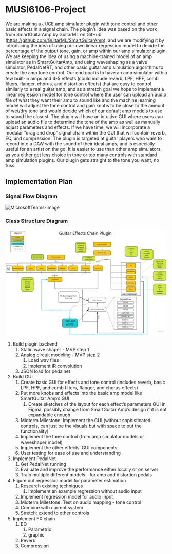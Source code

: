 # MUSI6106-Project

We are making a JUCE amp simulator plugin with tone control and other basic effects in a signal chain. The plugin’s idea was based on the work from SmartGuitarAmp by GuitarML on GitHub (https://github.com/GuitarML/SmartGuitarAmp), and we are modifying it by introducing the idea of using our own linear regression model to decide the percentage of the output tone, gain, or amp within our amp simulator plugin. We are keeping the idea of using a machine-trained model of an amp simulator as in SmartGuitarAmp, and using waveshaping as a valve simulator, PedalNetRT, and other basic guitar amp simulation algorithms to create the amp tone control. 
Our end goal is to have an amp simulator with a few built-in amps and 4-5 effects (could include reverb, LPF, HPF, comb filters, flanger, chorus, and distortion effects) that are easy to control similarly to a real guitar amp, and as a stretch goal we hope to implement a linear regression model for tone control where the user can upload an audio file of what they want their amp to sound like and the machine learning model will adjust the tone control and gain knobs to be close to the amount of wet/dry tone and would decide which of our default amp models to use to sound the closest.
The plugin will have an intuitive GUI where users can upload an audio file to determine the tone of the amp as well as manually adjust parameters and effects. If we have time, we will incorporate a modular “drag and drop” signal chain within the GUI that will contain reverb, EQ, and compression. 
The plugin is targeted at guitar players who want to record into a DAW with the sound of their ideal amps, and is especially useful for an artist on the go. It is easier to use than other amp simulators, as you either get less choice in tone or too many controls with standard amp simulation plugins. Our plugin gets straight to the tone you want, no fuss.


## Implementation Plan
### Signal Flow Diagram
![MicrosoftTeams-image](https://user-images.githubusercontent.com/63812135/152618658-73ae7faf-e3aa-4fb5-a6d5-635da2b4fc68.png)

### Class Structure Diagram
![plot](https://github.com/jocekav/MUSI6106-Project/blob/main/Guitar%20Amp%20Class%20Structure.jpg)

1. Build plugin backend
   1. Static wave shaper - MVP step 1
   2. Analog circuit modeling - MVP step 2
      1. Load wav files
      2. Implement IR convolution
   3. JSON load for pedalnet
2. Build GUI
   1. Create basic GUI for effects and tone control (includes reverb, basic LPF, HPF, and comb filters, flanger, and chorus effects)
   2. Put more knobs and effects into the basic amp model like SmartGuitar Amp’s GUI
      1. Create sketches of the layout for each effect’s parameters GUI in Figma, possibly change from SmartGuitar Amp’s design if it is not expandable enough
   3. Midterm Milestone: Implement the GUI (without sophisticated controls, can just be the visuals but with space to put the functionality)
   4. Implement the tone control (from amp simulator models or waveshaper model)
   5. Implement the other effects’ GUI components
   6. User testing for ease of use and understanding 
3. Implement PedalNet
   1. Get PedalNet running
   2. Evaluate and improve the performance either locally or on server
   2. Train multiple different models - for amp and distortion pedals
4. Figure out regression model for parameter estimation
   1. Research existing techniques
      1. Implement an example regression without audio input
   2. Implement regression model for audio input
   3. Midterm Milestone: Test on audio mapping - tone control
   4. Combine with current system
   5. Stretch: extend to other controls
5. Implement FX chain
   1. EQ 
      1. Parametric
      2. graphic
   2. Reverb
   3. Compression
